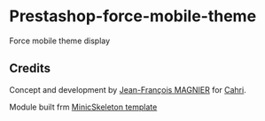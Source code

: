 Prestashop-force-mobile-theme
=============================

Force mobile theme display

Credits
-------
Concept and development by [Jean-François MAGNIER](http://www.linkedin.com/in/jfmagnier/) for [Cahri](http://www.cahri.com/).

Module built frm [MinicSkeleton template](https://github.com/minicstudio/minicskeleton)

